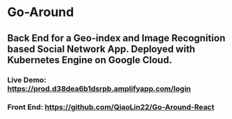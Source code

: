 # Go-Around
## Back End for a Geo-index and Image Recognition based Social Network App. Deployed with Kubernetes Engine on Google Cloud.
### Live Demo: https://prod.d38dea6b1dsrpb.amplifyapp.com/login
### Front End: https://github.com/QiaoLin22/Go-Around-React
